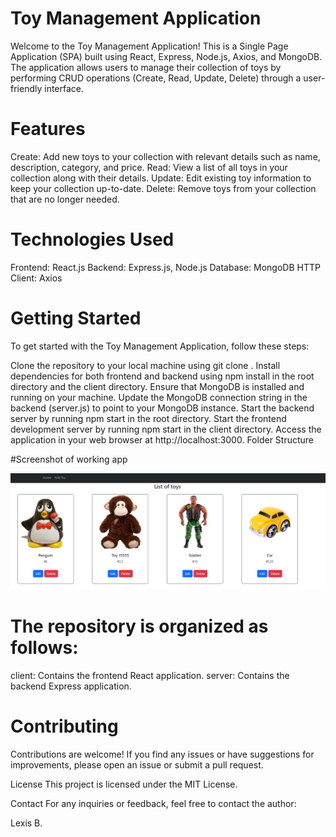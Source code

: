 # Toy Management Application

Welcome to the Toy Management Application! This is a Single Page Application (SPA) built using React, Express, Node.js, Axios, and MongoDB. The application allows users to manage their collection of toys by performing CRUD operations (Create, Read, Update, Delete) through a user-friendly interface.


# Features


Create: Add new toys to your collection with relevant details such as name, description, category, and price.
Read: View a list of all toys in your collection along with their details.
Update: Edit existing toy information to keep your collection up-to-date.
Delete: Remove toys from your collection that are no longer needed.

# Technologies Used

Frontend: React.js
Backend: Express.js, Node.js
Database: MongoDB
HTTP Client: Axios


# Getting Started

To get started with the Toy Management Application, follow these steps:

Clone the repository to your local machine using git clone <repository-url>.
Install dependencies for both frontend and backend using npm install in the root directory and the client directory.
Ensure that MongoDB is installed and running on your machine.
Update the MongoDB connection string in the backend (server.js) to point to your MongoDB instance.
Start the backend server by running npm start in the root directory.
Start the frontend development server by running npm start in the client directory.
Access the application in your web browser at http://localhost:3000.
Folder Structure


#Screenshot of working app

![Toy app running.](/assets/working_app.png "San Juan Mountains")

# The repository is organized as follows:

client: Contains the frontend React application.
server: Contains the backend Express application.


# Contributing
Contributions are welcome! If you find any issues or have suggestions for improvements, please open an issue or submit a pull request.


License
This project is licensed under the MIT License.

Contact
For any inquiries or feedback, feel free to contact the author:

Lexis B.
